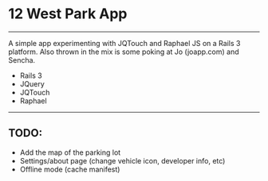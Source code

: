 # 12 West Park App
-----------------

A simple app experimenting with JQTouch and Raphael JS on a Rails 3 platform. Also thrown in the mix is some poking at Jo (joapp.com) and Sencha.

- Rails 3
- JQuery
- JQTouch
- Raphael

---

## TODO:

- Add the map of the parking lot
- Settings/about page (change vehicle icon, developer info, etc)
- Offline mode (cache manifest)